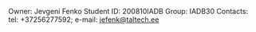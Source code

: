 
Owner: Jevgeni Fenko
Student ID: 200810IADB
Group: IADB30
Contacts:
tel: +37256277592;
e-mail: jefenk@taltech.ee
